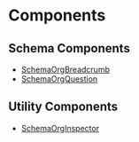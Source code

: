 # Components

## Schema Components

- [SchemaOrgBreadcrumb](/components/breadcrumb)
- [SchemaOrgQuestion](/components/question)

## Utility Components

- [SchemaOrgInspector](/components/inspector)
